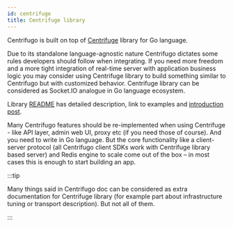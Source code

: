 ```yaml
---
id: centrifuge
title: Centrifuge library
---
```


Centrifugo is built on top of [Centrifuge](https://github.com/centrifugal/centrifuge) library for Go language.

Due to its standalone language-agnostic nature Centrifugo dictates some rules developers should follow when integrating. If you need more freedom and a more tight integration of real-time server with application business logic you may consider using Centrifuge library to build something similar to Centrifugo but with customized behavior. Centrifuge library can be considered as Socket.IO analogue in Go language ecosystem.

Library [README](https://github.com/centrifugal/centrifuge#readme) has detailed description, link to examples and [introduction post](/blog/2021/01/15/centrifuge-intro).

Many Centrifugo features should be re-implemented when using Centrifuge - like API layer, admin web UI, proxy etc (if you need those of course). And you need to write in Go language. But the core functionality like a client-server protocol (all Centrifugo client SDKs work with Centrifuge library based server) and Redis engine to scale come out of the box – in most cases this is enough to start building an app.

:::tip

Many things said in Centrifugo doc can be considered as extra documentation for Centrifuge library (for example part about infrastructure tuning or transport description). But not all of them.

:::
